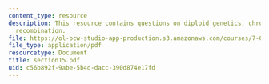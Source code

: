 ```yaml
---
content_type: resource
description: This resource contains questions on diploid genetics, chromosomes and
  recombination.
file: https://ol-ocw-studio-app-production.s3.amazonaws.com/courses/7-014-introductory-biology-spring-2005/c56b892f9abe5b4ddacc390d874e17fd_section15.pdf
file_type: application/pdf
resourcetype: Document
title: section15.pdf
uid: c56b892f-9abe-5b4d-dacc-390d874e17fd
---
```

